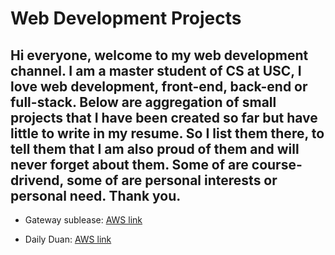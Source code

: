 # Web Development Projects

## Hi everyone, welcome to my web development channel. I am a master student of CS at USC, I love web development, front-end, back-end or full-stack. Below are aggregation of small projects that I have been created so far but have little to write in my resume. So I list them there, to tell them that I am also proud of them and will never forget about them. Some of are course-drivend, some of are personal interests or personal need. Thank you.

* Gateway sublease: [AWS link](http://dwjsublease.s3-website-us-west-1.amazonaws.com)

* Daily Duan: [AWS link](http://dailyduan.s3-website-us-west-1.amazonaws.com)
